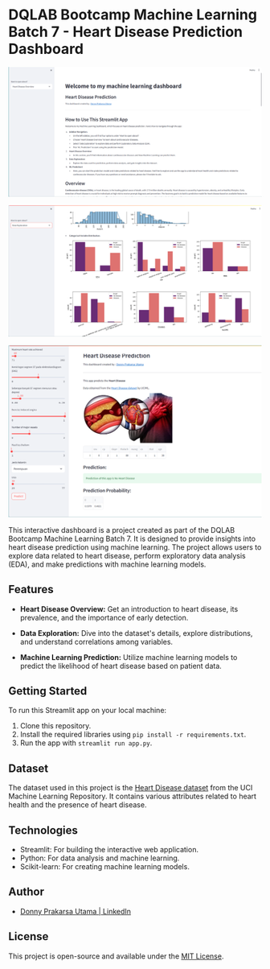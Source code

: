 # DQLAB Bootcamp Machine Learning Batch 7 - Heart Disease Prediction Dashboard

![Dashboard Preview](https://github.com/utamadonny/HeartDiseasePrediction/blob/main/img/Screenshot%202023-10-21%20185018.png)

![Dashboard Preview](https://github.com/utamadonny/HeartDiseasePrediction/blob/main/img/Screenshot%202023-10-21%20185046.png)

![Dashboard Preview](https://github.com/utamadonny/HeartDiseasePrediction/blob/main/img/Screenshot%202023-10-21%20185108.png)

This interactive dashboard is a project created as part of the DQLAB Bootcamp Machine Learning Batch 7. It is designed to provide insights into heart disease prediction using machine learning. The project allows users to explore data related to heart disease, perform exploratory data analysis (EDA), and make predictions with machine learning models.

## Features

- **Heart Disease Overview:** Get an introduction to heart disease, its prevalence, and the importance of early detection.

- **Data Exploration:** Dive into the dataset's details, explore distributions, and understand correlations among variables.

- **Machine Learning Prediction:** Utilize machine learning models to predict the likelihood of heart disease based on patient data.

## Getting Started

To run this Streamlit app on your local machine:

1. Clone this repository.
2. Install the required libraries using `pip install -r requirements.txt`.
3. Run the app with `streamlit run app.py`.

## Dataset

The dataset used in this project is the [Heart Disease dataset](https://archive.ics.uci.edu/dataset/45/heart+disease) from the UCI Machine Learning Repository. It contains various attributes related to heart health and the presence of heart disease.

## Technologies

- Streamlit: For building the interactive web application.
- Python: For data analysis and machine learning.
- Scikit-learn: For creating machine learning models.

## Author

- [Donny Prakarsa Utama | LinkedIn](https://www.linkedin.com/in/utamadonny/)

## License

This project is open-source and available under the [MIT License](LICENSE).